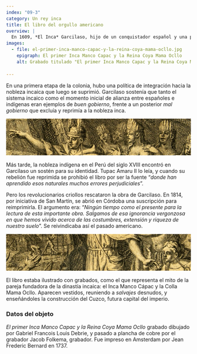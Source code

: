 ```yaml
---
index: "09-3"
category: Un rey inca
title: El libro del orgullo americano
overview: |
  En 1609, *El Inca* Garcilaso, hijo de un conquistador español y una princesa inca, publicó en Europa una historia del imperio inca titulada “*Comentarios reales*”. Le siguió en 1617 un segundo tomo, “*Historia General del Perú*”, sobre la conquista. Con el tiempo se convirtió en un libro clave para la identidad americana.
images:
  - file: el-primer-inca-manco-capac-y-la-reina-coya-mama-ocllo.jpg
    epigraph: El primer Inca Manco Capac y la Reina Coya Mama Ocllo
    alt: Grabado titulado "El primer Inca Manco Capac y la Reina Coya Mama Ocllo", impreso de plancha de cobre, En la ilustración se representa el mito de la pareja fundante del Inca Manco Cápac y la Colla Mama Ocllo, vestidos, reuniendo a los considerados salvajes, desnudos, y enseñándoles la construcción del Cuzco, futura capital del imperio. El papel donde está impreso muestra signos del tiempo y roturas.

---
```


 En una primera etapa de la colonia, hubo una política de integración hacia la nobleza incaica que luego se suprimió. Garcilaso sostenía que tanto el sistema incaico como el momento inicial de alianza entre españoles e indígenas eran ejemplos de *buen gobierno*, frente a un posterior *mal gobierno* que excluía y reprimía a la nobleza inca.

![](./eje09-3-a.jpg)

Más tarde, la nobleza indígena en el Perú del siglo XVIII encontró en Garcilaso un sostén para su identidad. Tupac Amaru II lo leía, y cuando su rebelión fue reprimida se prohibió el libro por ser la fuente “*donde han aprendido esos naturales muchos errores perjudiciales*”.

Pero los revolucionarios criollos rescataron la obra de Garcilaso. En 1814, por iniciativa de San Martín, se abrió en Córdoba una suscripción para reimprimirla. El argumento era: “*Ningún tiempo como el presente para la lectura de esta importante obra. Salgamos de esa ignorancia vergonzosa en que hemos vivido acerca de las costumbres, extensión y riqueza de nuestro suelo*”. Se reivindicaba así el pasado americano.

![](./eje09-3-b.jpg)

El libro estaba ilustrado con grabados, como el que representa el mito de la pareja fundadora de la dinastía incaica: el Inca Manco Cápac y la Colla Mama Ocllo. Aparecen vestidos, reuniendo a *salvajes* desnudos, y enseñándoles la construcción del Cuzco, futura capital del imperio.

### Datos del objeto
*El primer Inca Manco Capac y la Reina Coya Mama Ocllo* grabado dibujado por Gabriel Francois Louis Debrie, y pasado a plancha de cobre por el grabador Jacob Folkema, grabador. Fue impreso en Amsterdam por Jean Frederic Bernard en 1737.


